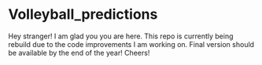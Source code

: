 # Volleyball_predictions 
Hey stranger! I am glad you you are here. This repo is currently being rebuild due to the code improvements I am working on. Final version should be available by the end of the year! Cheers!
